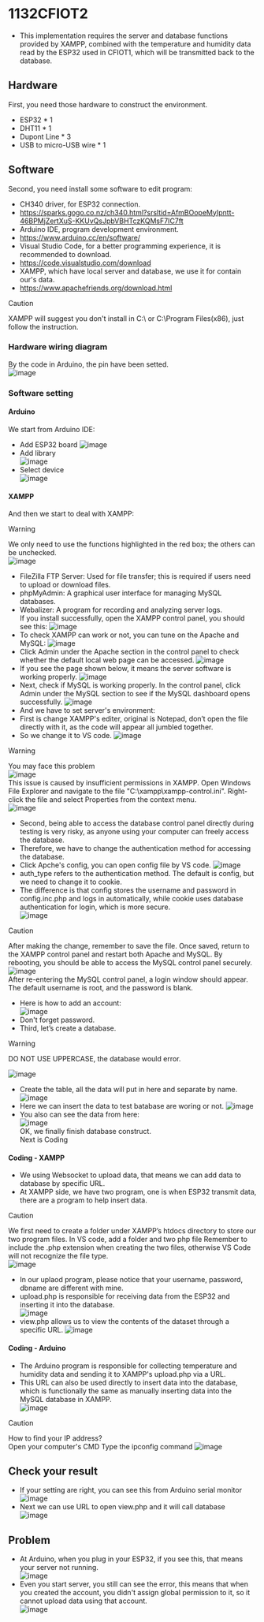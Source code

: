 # 1132CFIOT2
- This implementation requires the server and database functions provided by XAMPP, combined with the temperature and humidity data read by the ESP32 used in CFIOT1, which will be transmitted back to the database.
## Hardware
First, you need those hardware to construct the environment.
- ESP32 * 1
- DHT11 * 1
- Dupont Line * 3
- USB to micro-USB wire * 1
## Software
Second, you need install some software to edit program:
- CH340 driver, for ESP32 connection.
- https://sparks.gogo.co.nz/ch340.html?srsltid=AfmBOopeMyIpntt-46BPMjZertXuS-KKUvQsJpbVBHTczKQMsF7IC7ft
- Arduino IDE, program development environment.
- https://www.arduino.cc/en/software/
- Visual Studio Code, for a better programming experience, it is recommended to download.
- https://code.visualstudio.com/download
- XAMPP, which have local server and database, we use it for contain our's data.
- https://www.apachefriends.org/download.html
> [!CAUTION]
> XAMPP will suggest you don't install in C:\ or C:\Program Files(x86), just follow the instruction.
### Hardware wiring diagram
By the code in Arduino, the pin have been setted.  
![image](pic/hardware.drawio.png)  
### Software setting
#### Arduino
We start from Arduino IDE:
- Add ESP32 board
![image](https://github.com/iiotntust/1132CFIOT/blob/9df78bd0296d513af6e96ff781f7df2f19e42dce/pic/pic1.jpg)  
- Add library  
![image](pic/DHT_library.png)  
- Select device  
![image](pic/XAMPP_21.png)  
#### XAMPP
And then we start to deal with XAMPP:
> [!WARNING]
> We only need to use the functions highlighted in the red box; the others can be unchecked.  
> ![image](pic/XAMPP_1.png)  

- FileZilla FTP Server: Used for file transfer; this is required if users need to upload or download files.  
- phpMyAdmin: A graphical user interface for managing MySQL databases.  
- Webalizer: A program for recording and analyzing server logs.  
If you install successfully, open the XAMPP control panel, you should see this:
![image](pic/XAMPP_2.png)  
- To check XAMPP can work or not, you can tune on the Apache and MySQL:
![image](pic/XAMPP_3.png)  
- Click Admin under the Apache section in the control panel to check whether the default local web page can be accessed.
![image](pic/XAMPP_4.png)  
- If you see the page shown below, it means the server software is working properly.
![image](pic/XAMPP_5.png)  
- Next, check if MySQL is working properly. In the control panel, click Admin under the MySQL section to see if the MySQL dashboard opens successfully.
![image](pic/XAMPP_6.png)  
- And we have to set server's environment:
- First is change XAMPP's editer, original is Notepad, don’t open the file directly with it, as the code will appear all jumbled together.
- So we change it to VS code.
![image](pic/XAMPP_7.png)  
> [!WARNING]
>  You may face this problem  
> ![image](pic/XAMPP_error.jpg)  
> This issue is caused by insufficient permissions in XAMPP. Open Windows File Explorer and navigate to the file "C:\xampp\xampp-control.ini".
> Right-click the file and select Properties from the context menu.  
> ![image](pic/XAMPP_error_2.png)  

- Second, being able to access the database control panel directly during testing is very risky, as anyone using your computer can freely access the database.
- Therefore, we have to change the authentication method for accessing the database.
- Click Apche's config, you can open config file by VS code.
![image](pic/XAMPP_error_2.png)  
- auth_type refers to the authentication method. The default is config, but we need to change it to cookie.
- The difference is that config stores the username and password in config.inc.php and logs in automatically, while cookie uses database authentication for login, which is more secure.  
![image](pic/XAMPP_9.png)  
> [!CAUTION]
> After making the change, remember to save the file. Once saved, return to the XAMPP control panel and restart both Apache and MySQL.
> By rebooting, you should be able to access the MySQL control panel securely.  
> ![image](pic/XAMPP_10.png)  
> After re-entering the MySQL control panel, a login window should appear.
> The default username is root, and the password is blank.

- Here is how to add an account:  
![image](pic/XAMPP_12.png)  
- Don't forget password.
- Third, let’s create a database.  
> [!WARNING]
> DO NOT USE UPPERCASE, the database would error.  

![image](pic/XAMPP_11.png)  
- Create the table, all the data will put in here and separate by name.  
![image](pic/XAMPP_13.png)  
- Here we can insert the data to test batabase are woring or not.
![image](pic/XAMPP_14.png)  
- You also can see the data from here:  
![image](pic/XAMPP_15.png)  
OK, we finally finish database construct.  
Next is Coding
#### Coding - XAMPP
- We using Websocket to upload data, that means we can add data to database by specific URL.
- At XAMPP side, we have two program, one is when ESP32 transmit data, there are a program to help insert data.
> [!CAUTION]
> We first need to create a folder under XAMPP’s htdocs directory to store our two program files.
> In VS code, add a folder and two php file
> Remember to include the .php extension when creating the two files, otherwise VS Code will not recognize the file type.  
> ![image](pic/XAMPP_16.png)  
- In our uplaod program, please notice that your username, password, dbname are different with mine.
- upload.php is responsible for receiving data from the ESP32 and inserting it into the database.  
![image](pic/XAMPP_17.png)  
- view.php allows us to view the contents of the dataset through a specific URL.
![image](pic/XAMPP_18.png)  
#### Coding - Arduino
- The Arduino program is responsible for collecting temperature and humidity data and sending it to XAMPP's upload.php via a URL.
- This URL can also be used directly to insert data into the database, which is functionally the same as manually inserting data into the MySQL database in XAMPP.  
![image](pic/XAMPP_19.png)  
> [!CAUTION]
> How to find your IP address?  
> Open your computer's CMD
> Type the ipconfig command
> ![image](pic/XAMPP_20.png)  
## Check your result
- If your setting are right, you can see this from Arduino serial monitor  
![image](pic/XAMPP_22.png)  
- Next we can use URL to open view.php and it will call database  
![image](pic/XAMPP_23.png)  
## Problem
- At Arduino, when you plug in your ESP32, if you see this, that means your server not running.  
![image](pic/XAMPP_error_3.png)  
- Even you start server, you still can see the error, this means that when you created the account, you didn't assign global permission to it, so it cannot upload data using that account.  
![image](pic/XAMPP_error_4.png)  
